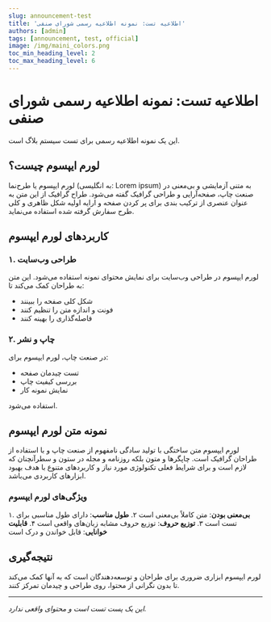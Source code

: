 ```yaml
---
slug: announcement-test
title: 'اطلاعیه تست: نمونه اطلاعیه رسمی شورای صنفی'
authors: [admin]
tags: [announcement, test, official]
image: /img/maini_colors.png
toc_min_heading_level: 2
toc_max_heading_level: 6
---
```


# اطلاعیه تست: نمونه اطلاعیه رسمی شورای صنفی

این یک نمونه اطلاعیه رسمی برای تست سیستم بلاگ است.

<!-- truncate -->

## لورم ایپسوم چیست؟

لورم ایپسوم یا طرح‌نما (به انگلیسی: Lorem ipsum) به متنی آزمایشی و بی‌معنی در صنعت چاپ، صفحه‌آرایی و طراحی گرافیک گفته می‌شود. طراح گرافیک از این متن به عنوان عنصری از ترکیب بندی برای پر کردن صفحه و ارایه اولیه شکل ظاهری و کلی طرح سفارش گرفته شده استفاده می‌نماید.

## کاربردهای لورم ایپسوم

### ۱. طراحی وب‌سایت
لورم ایپسوم در طراحی وب‌سایت برای نمایش محتوای نمونه استفاده می‌شود. این متن به طراحان کمک می‌کند تا:

- شکل کلی صفحه را ببینند
- فونت و اندازه متن را تنظیم کنند
- فاصله‌گذاری را بهینه کنند

### ۲. چاپ و نشر
در صنعت چاپ، لورم ایپسوم برای:

- تست چیدمان صفحه
- بررسی کیفیت چاپ
- نمایش نمونه کار

استفاده می‌شود.

## نمونه متن لورم ایپسوم

لورم ایپسوم متن ساختگی با تولید سادگی نامفهوم از صنعت چاپ و با استفاده از طراحان گرافیک است. چاپگرها و متون بلکه روزنامه و مجله در ستون و سطرآنچنان که لازم است و برای شرایط فعلی تکنولوژی مورد نیاز و کاربردهای متنوع با هدف بهبود ابزارهای کاربردی می‌باشد.

### ویژگی‌های لورم ایپسوم

۱. **بی‌معنی بودن**: متن کاملاً بی‌معنی است
۲. **طول مناسب**: دارای طول مناسبی برای تست است
۳. **توزیع حروف**: توزیع حروف مشابه زبان‌های واقعی است
۴. **قابلیت خوانایی**: قابل خواندن و درک است

## نتیجه‌گیری

لورم ایپسوم ابزاری ضروری برای طراحان و توسعه‌دهندگان است که به آنها کمک می‌کند تا بدون نگرانی از محتوا، روی طراحی و چیدمان تمرکز کنند.

---

*این یک پست تست است و محتوای واقعی ندارد.* 
